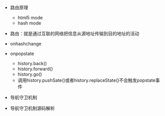 - 路由原理
  - html5 mode
  - hash  mode

- 路由：就是通过互联的网络把信息从源地址传输到目的地址的活动

- onhashchange
- onpopstate
  - history.back()
  - history.forward()
  - history.go()
  - 调用history.pushSate()或者history.replaceState()不会触发popstate事件


- 导航守卫机制
- 导航守卫机制源码解析